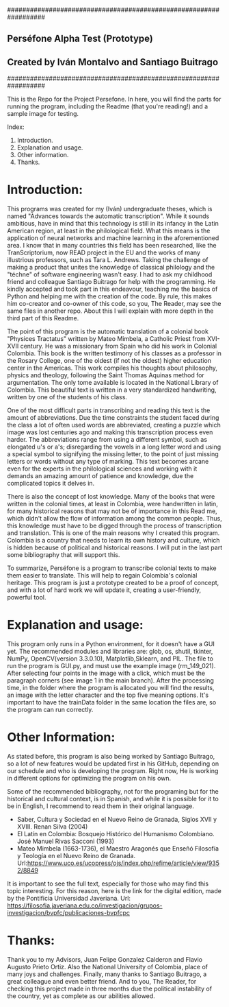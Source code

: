 ##################################################################
##                 Perséfone Alpha Test (Prototype)             ##
##            Created by Iván Montalvo and Santiago Buitrago    ##
##################################################################

This is the Repo for the Project Persefone. In here, you will find the parts for running the program,
including the Readme (that you're reading!) and a sample image for testing.

Index:
1. Introduction.
2. Explanation and usage.
3. Other information.
4. Thanks.


# Introduction:

  This programs was created for my (Iván) undergraduate theses, which is named "Advances towards the automatic transcription".
  While it sounds ambitious, have in mind that this technology is still in its infancy in the Latin American region, at least
  in the philological field. What this means is the application of neural networks and machine learning in the aforementioned
  area. I know that in many countries this field has been researched, like the TranScriptorium, now READ project in the EU and
  the works of many illustrious professors, such as Tara L. Andrews. Taking the challenge of making a product that unites the
  knowledge of classical philology and the "téchne" of software engineering wasn't easy. I had to ask my childhood friend and 
  colleague Santiago Buitrago for help with the programming. He kindly accepted and took part in this endeavour, teaching me the 
  basics of Python and helping me with the creation of the code. By rule, this makes him co-creator and co-owner of this code, 
  so you, The Reader, may see the same files in another repo. About this I will explain with more depth in the 
  third part of this Readme.
  
  The point of this program is the automatic translation of a colonial book "Physices Tractatus" written by Mateo Mimbela, a
  Catholic Priest from XVI-XVII century. He was a missionary from Spain who did his work in Colonial Colombia. This book is the
  written testimony of his classes as a professor in the Rosary College, one of the oldest (if not the oldest) higher education
  center in the Americas. This work compiles his thoughts about philosophy, physics and theology, following the Saint Thomas 
  Aquinas method for argumentation. The only tome available is located in the National Library of Colombia. This beautiful 
  text is written in a very standardized handwriting, written by one of the students of his class.
  
  One of the most difficult parts in transcribing and reading this text is the amount of abbreviations. Due the time constraints 
  the student faced during the class a lot of often used words are abbreviated, creating a puzzle which image was lost centuries 
  ago and making this transcription process even harder. The abbreviations range from using a different symbol, such as 
  elongated u's or a's; disregarding the vowels in a long letter word and using a special symbol to signifying the missing
  letter, to the point of just missing letters or words without any type of marking. This text becomes arcane even for the
  experts in the philological sciences and working with it demands an amazing amount of patience and knowledge, due the
  complicated topics it delves in. 
 
 There is also the concept of lost knowledge. Many of the books that were written in the colonial times, at least in Colombia,
 were handwritten in latin, for many historical reasons that may not be of importance in this Read me, which didn't allow the 
 flow of information among the common people. Thus, this knowledge must have to be digged through the process of transcription
 and translation. This is one of the main reasons why I created this program. Colombia is a country that needs to learn its own
 history and culture, which is hidden because of political and historical reasons. I will put in the last part some bibliography
 that will support this.
 
 To summarize, Perséfone is a program to transcribe colonial texts to make them easier to translate. This will help to regain
 Colombia's colonial heritage. This program is just a prototype created to be a proof of concept, and with a lot of hard work
 we will update it, creating a user-friendly, powerful tool.
 
 
# Explanation and usage:

  This program only runs in a Python environment, for it doesn't have a GUI yet. The recommended modules and libraries are: 
  glob, os, shutil, tkinter, NumPy, OpenCV(version 3.3.0.10), Matplotlib,Sklearn, and PIL. The file to run the program
  is GUI.py, and must use the example image (rm_149_021). After selecting four points in the image with a click, which must be 
  the paragraph corners (see image 1 in the main branch). After the processing time, in the folder where 
  the program is allocated you will find the results, an image with the letter character and the top five meaning options. 
  It's important to have the trainData folder in the same location the files are, so the program can run correctly.


# Other Information:
  
  As stated before, this program is also being worked by Santiago Buitrago, so a lot of new features would be updated first in
  his GitHub, depending on our schedule and who is developing the program. Right now, He is working in different options for
  optimizing the program on his own.
  
  Some of the recommended bibliography, not for the programing but for the historical and cultural context, is in Spanish, and
  while it is possible for it to be in English, I recommend to read them in their original language.
   * Saber, Cultura y Sociedad en el Nuevo Reino de Granada, Siglos XVII y XVIII. Renan Silva (2004)
   * El Latín en Colombia: Bosquejo Histórico del Humanismo Colombiano. José Manuel Rivas Sacconi (1993)
   * Mateo Mimbela (1663-1736), el Maestro Aragonés que Enseñó Filosofía y Teología en el Nuevo Reino de Granada.
   Url:https://www.uco.es/ucopress/ojs/index.php/refime/article/view/9352/8849
   
   It is important to see the full text, especially for those who may find this topic interesting. For this reason, here is the
   link for the digital edition, made by the Pontificia Universidad Javeriana. 
   Url: https://filosofia.javeriana.edu.co/investigacion/grupos-investigacion/bvpfc/publicaciones-bvpfcpc


# Thanks:
   
  Thank you to my Advisors, Juan Felipe Gonzalez Calderon and Flavio Augusto Prieto Ortiz. Also the National University of
  Colombia, place of many joys and challenges. Finally, many thanks to Santiago Buitrago, a great colleague and even better
  friend. And to you, The Reader, for checking this project made in three months due the political instability of the country,
  yet as complete as our abilities allowed. 
